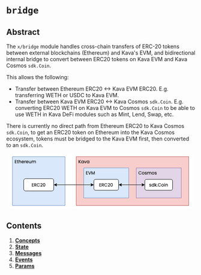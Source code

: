 # `bridge`

## Abstract

The `x/bridge` module handles cross-chain transfers of ERC-20 tokens between
external blockchains (Ethereum) and Kava's EVM, and bidirectional internal
bridge to convert between ERC20 tokens on Kava EVM and Kava Cosmos `sdk.Coin`.

This allows the following:

* Transfer between Ethereum ERC20 <-> Kava EVM ERC20. E.g. transferring WETH or
  USDC to Kava EVM.
* Transfer between Kava EVM ERC20 <-> Kava Cosmos `sdk.Coin`. E.g. converting
  ERC20 WETH on Kava EVM to Cosmos `sdk.Coin` to be able to use WETH in Kava
  DeFi modules such as Mint, Lend, Swap, etc.

There is currently no direct path from Ethereum ERC20 to Kava Cosmos `sdk.Coin`,
to get an ERC20 token on Ethereum into the Kava Cosmos ecosystem, tokens must
be bridged to the Kava EVM first, then converted to an `sdk.Coin`.

<p align="center">
  <img src="./images/high-level-overview.drawio.png">
</p>

## Contents

1. **[Concepts](01_concepts.md)**
2. **[State](02_state.md)**
3. **[Messages](03_messages.md)**
4. **[Events](04_events.md)**
5. **[Params](05_params.md)**

